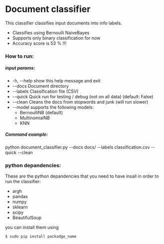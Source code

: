 # Document classifier

This classifier classifies input documents into info labels.
  - Classifies using Bernoulli NaiveBayes
  - Supports only binary classification for now
  - Accuracy score is 53 % !!!   

### How to run:
##### input params:
  - -h, --help       show this help message and exit
  - --docs      Document directory
  - --labels   Classification file (CSV)
  - --quick    Quick run for testing / debug (not on all data) (default: False)
  - --clean Cleans the docs from stopwords and junk (will run slower)
  - --model supports the following models:
    - BernoulliNB (default)
    - MultinomialNB
    - KNN
##### Command example:
python document_classifier.py --docs docs/ --labels classification.csv --quick --clean

### python depandencies:
These are the python depandencies that you need to have insall in order to run the classifier:
 - argh
 - pandas
 - numpy
 - sklearn
 - scipy
 - BeautifulSoup

you can install them using

    $ sudo pip install packadge_name
